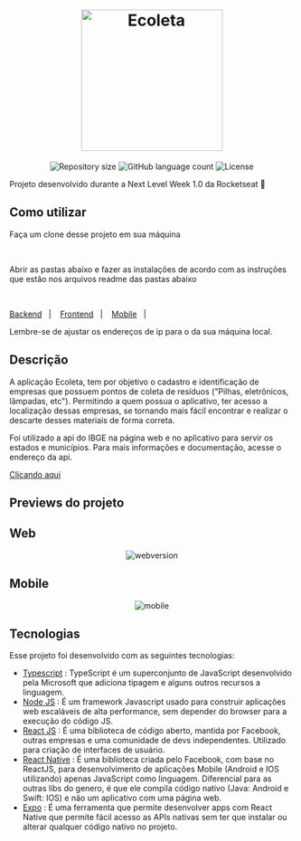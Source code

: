 <h1 align="center">
  <img alt="Ecoleta" src="https://ik.imagekit.io/8qmbx6p1dq/Ecoleta/eco_-0zReOAPJ.png" width="250px" />
</h1>

<p align="center">
 <img alt="Repository size" src="https://img.shields.io/github/repo-size/luizeduul/Ecoleta">
 <img alt="GitHub language count" src="https://img.shields.io/github/languages/count/luizeduul/Ecoleta">
 <img alt="License" src="https://img.shields.io/badge/license-MIT-brightgreen">
</p>
<p>Projeto desenvolvido durante a Next Level Week 1.0 da Rocketseat 🚀</p>

## Como utilizar 
<p>Faça um clone desse projeto em sua máquina</p><br>
<p>Abrir as pastas abaixo e fazer as instalações de acordo com as instruções que estão nos arquivos readme das pastas abaixo</p><br>
<p>
  <a href="https://github.com/luizeduul/Ecoleta/tree/master/backend" target="_blank" rel="noopener noreferrer">Backend</a>&nbsp;&nbsp;&nbsp;|&nbsp;&nbsp;&nbsp;
  <a href="https://github.com/luizeduul/Ecoleta/tree/master/frontend" target="_blank" rel="noopener noreferrer">Frontend</a>&nbsp;&nbsp;&nbsp;|&nbsp;&nbsp;&nbsp;
  <a href="https://github.com/luizeduul/Ecoleta/tree/master/mobile" target="_blank" rel="noopener noreferrer">Mobile</a>&nbsp;&nbsp;&nbsp;|&nbsp;&nbsp;&nbsp;
</p>

<p>Lembre-se de ajustar os endereços de ip para o da sua máquina local.</p>
<h2>Descrição</h2>
<p>A aplicação Ecoleta, tem por objetivo o cadastro e identificação de empresas que possuem pontos de coleta de resíduos ("Pilhas, eletrônicos, lâmpadas, etc"). Permitindo a quem possua o aplicativo, ter acesso a localização dessas empresas, se tornando mais fácil encontrar e realizar o descarte desses materiais de forma correta.</p>

<p>
  <p>Foi utilizado a api do IBGE na página web e no aplicativo para servir os estados e municípios. Para mais informações e documentação, acesse o endereço da api.</p><a href="https://servicodados.ibge.gov.br/api/docs/localidades?versao=1#api-_" target="_blank" rel="noopener noreferrer">Clicando aqui</a>&nbsp;&nbsp;&nbsp;
</p>

<h2>Previews do projeto</h2>

## Web
<p align="center">
  <img alt="webversion" src="https://ik.imagekit.io/8qmbx6p1dq/Ecoleta/frontend_mfnd2Dgabn.gif"/>
</p>

## Mobile
<p align="center">
  <img alt="mobile" src="https://ik.imagekit.io/8qmbx6p1dq/Ecoleta/mobile_rHHq_tmH5.gif"/>
</p>

## Tecnologias
 Esse projeto foi desenvolvido com as seguintes tecnologias:
  - [Typescript](https://www.typescriptlang.org/) : TypeScript é um superconjunto de JavaScript desenvolvido pela Microsoft que adiciona tipagem e alguns outros recursos a linguagem.
  - [Node JS](https://nodejs.org/en/) : É um framework Javascript usado para construir aplicações web escaláveis de alta performance, sem depender do browser para a execução do código JS.
  - [React JS](https://reactjs.org) : É uma biblioteca de código aberto, mantida por Facebook, outras empresas e uma comunidade de devs independentes. Utilizado para criação de interfaces de usuário.
  - [React Native](https://facebook.github.io/react-native/) : É uma biblioteca criada pelo Facebook, com base no ReactJS, para desenvolvimento de aplicações Mobile (Android e IOS utilizando) apenas JavaScript como linguagem. Diferencial para as outras libs do genero, é que ele compila código nativo (Java: Android e Swift: IOS) e não um aplicativo com uma página web.
  - [Expo](https://docs.expo.io/) : É uma ferramenta que permite desenvolver apps com React Native que permite fácil acesso as APIs nativas sem ter que instalar ou alterar qualquer código nativo no projeto.


